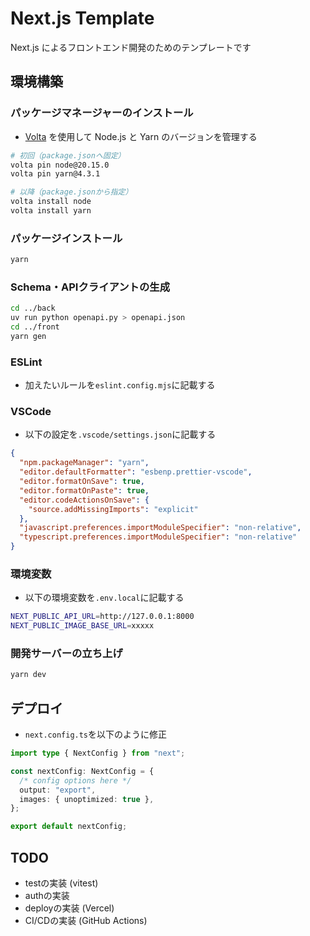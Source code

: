 # Next.js Template

Next.js によるフロントエンド開発のためのテンプレートです

## 環境構築

### パッケージマネージャーのインストール

- [Volta](https://volta.sh/) を使用して Node.js と Yarn のバージョンを管理する

```bash
# 初回（package.jsonへ固定）
volta pin node@20.15.0
volta pin yarn@4.3.1

# 以降（package.jsonから指定）
volta install node
volta install yarn
```

### パッケージインストール

```bash
yarn
```

### Schema・APIクライアントの生成

```bash
cd ../back
uv run python openapi.py > openapi.json
cd ../front
yarn gen
```

### ESLint

- 加えたいルールを`eslint.config.mjs`に記載する

### VSCode

- 以下の設定を`.vscode/settings.json`に記載する

```json
{
  "npm.packageManager": "yarn",
  "editor.defaultFormatter": "esbenp.prettier-vscode",
  "editor.formatOnSave": true,
  "editor.formatOnPaste": true,
  "editor.codeActionsOnSave": {
    "source.addMissingImports": "explicit"
  },
  "javascript.preferences.importModuleSpecifier": "non-relative",
  "typescript.preferences.importModuleSpecifier": "non-relative"
}
```

### 環境変数

- 以下の環境変数を`.env.local`に記載する

```bash
NEXT_PUBLIC_API_URL=http://127.0.0.1:8000
NEXT_PUBLIC_IMAGE_BASE_URL=xxxxx
```

### 開発サーバーの立ち上げ

```bash
yarn dev
```

## デプロイ

- `next.config.ts`を以下のように修正

```ts
import type { NextConfig } from "next";

const nextConfig: NextConfig = {
  /* config options here */
  output: "export",
  images: { unoptimized: true },
};

export default nextConfig;
```

## TODO

- testの実装 (vitest)
- authの実装
- deployの実装 (Vercel)
- CI/CDの実装 (GitHub Actions)
